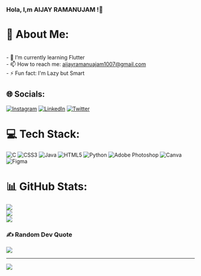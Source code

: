 ### Hola, I,m AIJAY RAMANUJAM !👋
# 💫 About Me:
<br>- 🌱 I’m currently learning Flutter<br>- 📫 How to reach me: aijayramanuajam1007@gmail.com <br>- ⚡ Fun fact:  I'm Lazy but Smart


## 🌐 Socials:
[![Instagram](https://img.shields.io/badge/Instagram-%23E4405F.svg?logo=Instagram&logoColor=white)](https://instagram.com/aijay__g) [![LinkedIn](https://img.shields.io/badge/LinkedIn-%230077B5.svg?logo=linkedin&logoColor=white)](https://linkedin.com/in/AijayRamanujam.G) [![Twitter](https://img.shields.io/badge/Twitter-%231DA1F2.svg?logo=Twitter&logoColor=white)](https://twitter.com/AijayRamanujam) 

# 💻 Tech Stack:
![C](https://img.shields.io/badge/c-%2300599C.svg?style=plastic&logo=c&logoColor=white) ![CSS3](https://img.shields.io/badge/css3-%231572B6.svg?style=plastic&logo=css3&logoColor=white) ![Java](https://img.shields.io/badge/java-%23ED8B00.svg?style=plastic&logo=java&logoColor=white) ![HTML5](https://img.shields.io/badge/html5-%23E34F26.svg?style=plastic&logo=html5&logoColor=white) ![Python](https://img.shields.io/badge/python-3670A0?style=plastic&logo=python&logoColor=ffdd54) ![Adobe Photoshop](https://img.shields.io/badge/adobephotoshop-%2331A8FF.svg?style=plastic&logo=adobephotoshop&logoColor=white) ![Canva](https://img.shields.io/badge/Canva-%2300C4CC.svg?style=plastic&logo=Canva&logoColor=white) 	![Figma](https://img.shields.io/badge/figma-%23F24E1E.svg?style=plastic&logo=figma&logoColor=white)
# 📊 GitHub Stats:
![](https://github-readme-stats.vercel.app/api?username=AIJAY-G&theme=highcontrast&hide_border=true&include_all_commits=true&count_private=true)<br/>
![](https://github-readme-streak-stats.herokuapp.com/?user=AIJAY-G&theme=highcontrast&hide_border=true)<br/>
![](https://github-readme-stats.vercel.app/api/top-langs/?username=AIJAY-G&theme=highcontrast&hide_border=true&include_all_commits=true&count_private=true&layout=compact)

<!-- 

## 🐦 Latest Tweet
[![](https://gtce.itsvg.in/api?username=AijayRamanujam)](https://github.com/VishwaGauravIn/github-twitter-card-embed)
-->

### ✍️ Random Dev Quote
![](https://quotes-github-readme.vercel.app/api?type=vetical&theme=radical)

---
[![](https://visitcount.itsvg.in/api?id=AIJAY-G&icon=5&color=1)](https://visitcount.itsvg.in)

<!-- Proudly created with GPRM ( https://gprm.itsvg.in ) -->

<!--


Here are some ideas to get you started:

- 🔭 I’m currently working on ...
- 🌱 I’m currently learning ... 
- 👯 I’m looking to collaborate on ...
- 🤔 I’m looking for help with ...
- 💬 Ask me about ...
- 📫 How to reach me: ...
- 😄 Pronouns: ...
- ⚡ Fun fact: ...
-->
